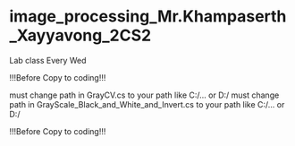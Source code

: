 # image_processing_Mr.Khampaserth_Xayyavong_2CS2
Lab class Every Wed

!!!Before Copy to coding!!!


must change path in GrayCV.cs to your path like C:/... or D:/
must change path in GrayScale_Black_and_White_and_Invert.cs to your path like C:/... or D:/


!!!Before Copy to coding!!!
